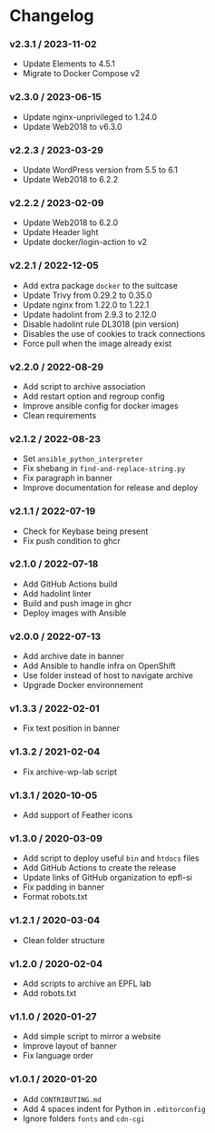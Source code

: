 Changelog
=========

### v2.3.1 / 2023-11-02

  - Update Elements to 4.5.1
  - Migrate to Docker Compose v2

### v2.3.0 / 2023-06-15

  - Update nginx-unprivileged to 1.24.0
  - Update Web2018 to v6.3.0

### v2.2.3 / 2023-03-29

  - Update WordPress version from 5.5 to 6.1
  - Update Web2018 to 6.2.2

### v2.2.2 / 2023-02-09

  - Update Web2018 to 6.2.0
  - Update Header light
  - Update docker/login-action to v2

### v2.2.1 / 2022-12-05

  - Add extra package `docker` to the suitcase
  - Update Trivy from 0.29.2 to 0.35.0
  - Update nginx from 1.22.0 to 1.22.1
  - Update hadolint from 2.9.3 to 2.12.0
  - Disable hadolint rule DL3018 (pin version)
  - Disables the use of cookies to track connections
  - Force pull when the image already exist

### v2.2.0 / 2022-08-29

  - Add script to archive association
  - Add restart option and regroup config
  - Improve ansible config for docker images
  - Clean requirements

### v2.1.2 / 2022-08-23

  - Set `ansible_python_interpreter`
  - Fix shebang in `find-and-replace-string.py`
  - Fix paragraph in banner
  - Improve documentation for release and deploy

### v2.1.1 / 2022-07-19

  - Check for Keybase being present
  - Fix push condition to ghcr

### v2.1.0 / 2022-07-18

  - Add GitHub Actions build
  - Add hadolint linter
  - Build and push image in ghcr
  - Deploy images with Ansible

### v2.0.0 / 2022-07-13

  - Add archive date in banner
  - Add Ansible to handle infra on OpenShift
  - Use folder instead of host to navigate archive
  - Upgrade Docker environnement

### v1.3.3 / 2022-02-01

  - Fix text position in banner

### v1.3.2 / 2021-02-04

  - Fix archive-wp-lab script

### v1.3.1 / 2020-10-05

  - Add support of Feather icons

### v1.3.0 / 2020-03-09

  - Add script to deploy useful `bin` and `htdocs` files
  - Add GitHub Actions to create the release
  - Update links of GitHub organization to epfl-si
  - Fix padding in banner
  - Format robots.txt

### v1.2.1 / 2020-03-04

  - Clean folder structure

### v1.2.0 / 2020-02-04

  - Add scripts to archive an EPFL lab
  - Add robots.txt

### v1.1.0 / 2020-01-27

  - Add simple script to mirror a website
  - Improve layout of banner
  - Fix language order

### v1.0.1 / 2020-01-20

  - Add `CONTRIBUTING.md`
  - Add 4 spaces indent for Python in `.editorconfig`
  - Ignore folders `fonts` and `cdn-cgi`
